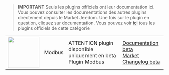 
>**IMPORTANT**
>Seuls les plugins officiels ont leur documentation ici. Vous pouvez consulter les documentations des autres plugins directement depuis le Market Jeedom. Une fois sur le plugin en question, cliquez sur documentation.
>Vous pouvez voir [ici](https://market.jeedom.com/index.php?v=d&p=market&type=plugin&categorie=modbus) tous les plugins officiels de cette catégorie


| | | | |
|--- | --- | --- | ---|
|<img src="./beta/._icon.png" class="pluginLogo" width="100" />|Modbus|ATTENTION plugin disponible uniquement en beta<br/>Plugin Modbus|[Documentation beta](./beta/index.md)<br/>[Market](https://market.jeedom.com/index.php?v=d&p=market_display&id=4267)<br/>[Changelog beta](./beta/changelog.md)|
